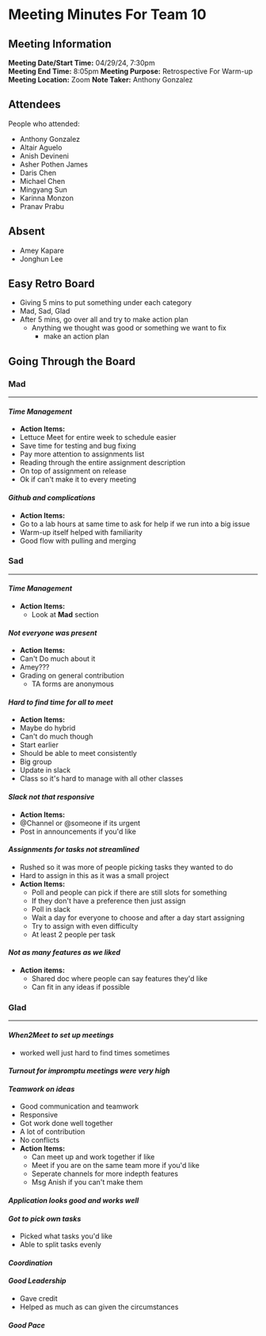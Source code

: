 # Meeting Minutes For Team 10
## Meeting Information
**Meeting Date/Start Time:** 04/29/24, 7:30pm  
**Meeting End Time:** 8:05pm
**Meeting Purpose:** Retrospective For Warm-up
**Meeting Location:** Zoom
**Note Taker:** Anthony Gonzalez 

## Attendees
People who attended:
- Anthony Gonzalez
- Altair Aguelo
- Anish Devineni
- Asher Pothen James
- Daris Chen
- Michael Chen
- Mingyang Sun
- Karinna Monzon
- Pranav Prabu

## Absent
- Amey Kapare
- Jonghun Lee

## Easy Retro Board
- Giving 5 mins to put something under each category
- Mad, Sad, Glad
- After 5 mins, go over all and try to make action plan
  - Anything we thought was good or something we want to fix
    - make an action plan

## Going Through the Board

### Mad
---
#### *Time Management*
- **Action Items:**
- Lettuce Meet for entire week to schedule easier
- Save time for testing and bug fixing
- Pay more attention to assignments list
- Reading through the entire assignment description
- On top of assignment on release
- Ok if can't make it to every meeting

#### *Github and complications*
- **Action Items:**
- Go to a lab hours at same time to ask for help if we run into a big issue
- Warm-up itself helped with familiarity 
- Good flow with pulling and merging


### Sad
---
#### *Time Management*
- **Action Items:**
  - Look at **Mad** section

#### *Not everyone was present*
- **Action Items:**
- Can't Do much about it
- Amey???
- Grading on general contribution
  - TA forms are anonymous
  
#### *Hard to find time for all to meet*
- **Action Items:**
- Maybe do hybrid
- Can't do much though
 - Start earlier
  - Should be able to meet consistently
  - Big group
- Update in slack
- Class so it's hard to manage with all other classes
  
#### *Slack not that responsive*
- **Action Items:**
- @Channel or @someone if its urgent
- Post in announcements if you'd like

#### *Assignments for tasks not streamlined*
- Rushed so it was more of people picking tasks they wanted to do
- Hard to assign in this as it was a small project
- **Action Items:**
  - Poll and people can pick if there are still slots for something
  - If they don't have a preference then just assign
  - Poll in slack
  - Wait a day for everyone to choose and after a day start assigning
  - Try to assign with even difficulty
  - At least 2 people per task

#### *Not as many features as we liked*
- **Action items:**
  - Shared doc where people can say features they'd like
  - Can fit in any ideas if possible

### Glad
----

#### *When2Meet to set up meetings*
- worked well just hard to find times sometimes

#### *Turnout for impromptu meetings were very high*

#### *Teamwork on ideas*
- Good communication and teamwork
- Responsive
- Got work done well together
- A lot of contribution
- No conflicts
- **Action Items:**
  - Can meet up and work together if like
  - Meet if you are on the same team more if you'd like
  - Seperate channels for more indepth features
  - Msg Anish if you can't make them

#### *Application looks good and works well*

#### *Got to pick own tasks*
- Picked what tasks you'd like
- Able to split tasks evenly

#### *Coordination*

#### *Good Leadership*
- Gave credit
- Helped as much as can given the circumstances

#### *Good Pace*